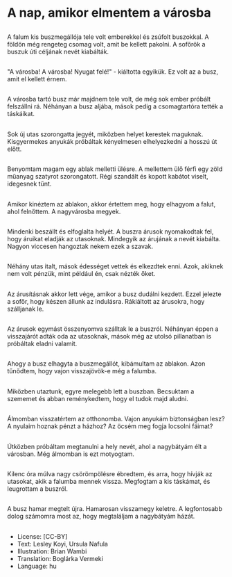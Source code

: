# A nap, amikor elmentem a városba

##
A falum kis buszmegállója tele volt emberekkel és zsúfolt buszokkal. A földön még rengeteg csomag volt, amit be kellett pakolni. A sofőrök a buszuk úti céljának nevét kiabálták.

##
"A városba! A városba! Nyugat felé!" - kiáltotta egyikük. Ez volt az a busz, amit el kellett érnem.

##
A városba tartó busz már majdnem tele volt, de még sok ember próbált felszállni rá. Néhányan a busz aljába, mások pedig a csomagtartóra tették a táskáikat.

##
Sok új utas szorongatta jegyét, miközben helyet kerestek maguknak. Kisgyermekes anyukák próbáltak kényelmesen elhelyezkedni a hosszú út előtt.

##
Benyomtam magam egy ablak melletti ülésre. A mellettem ülő férfi egy zöld műanyag szatyrot szorongatott. Régi szandált és kopott kabátot viselt, idegesnek tűnt.

##
Amikor kinéztem az ablakon, akkor értettem meg, hogy elhagyom a falut, ahol felnőttem. A nagyvárosba megyek.

##
Mindenki beszállt és elfoglalta helyét. A buszra árusok nyomakodtak fel, hogy áruikat eladják az utasoknak. Mindegyik az árujának a nevét kiabálta. Nagyon viccesen hangoztak nekem ezek a szavak.

##
Néhány utas italt, mások édességet vettek és elkezdtek enni. Azok, akiknek nem volt pénzük, mint például én, csak nézték őket.

##
Az árusításnak akkor lett vége, amikor a busz dudálni kezdett. Ezzel jelezte a sofőr, hogy készen állunk az indulásra. Rákiáltott az árusokra, hogy szálljanak le.

##
Az árusok egymást összenyomva szálltak le a buszról. Néhányan éppen a visszajárót adták oda az utasoknak, mások még az utolsó pillanatban is próbáltak eladni valamit.

##
Ahogy a busz elhagyta a buszmegállót, kibámultam az ablakon. Azon tűnődtem, hogy vajon visszajövök-e még a falumba.

##
Miközben utaztunk, egyre melegebb lett a buszban. Becsuktam a szememet és abban reménykedtem, hogy el tudok majd aludni.

##
Álmomban visszatértem az otthonomba. Vajon anyukám biztonságban lesz? A nyulaim hoznak pénzt a házhoz? Az öcsém meg fogja locsolni fáimat?

##
Útközben próbáltam megtanulni a hely nevét, ahol a nagybátyám élt a városban. Még álmomban is ezt motyogtam.

##
Kilenc óra múlva nagy csörömpölésre ébredtem, és arra, hogy hívják az utasokat, akik a falumba mennek vissza. Megfogtam a kis táskámat, és leugrottam a buszról.

##
A busz hamar megtelt újra. Hamarosan visszamegy keletre. A legfontosabb dolog számomra most az, hogy megtaláljam a nagybátyám házát.

##
* License: [CC-BY]
* Text: Lesley Koyi, Ursula Nafula
* Illustration: Brian Wambi
* Translation: Boglárka Vermeki
* Language: hu
